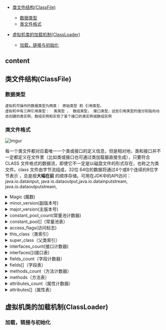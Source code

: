 
*  [类文件结构(ClassFile)](#类文件结构(ClassFile))
    *  [数据类型](#数据类型)
    *  [类文件格式](#类文件格式)
    
*  [虚拟机类的加载机制(ClassLoader)](#虚拟机类的加载机制(ClassLoader))
    * [加载，链接与初始化](#加载，链接与初始化)
    
    
  content
  ---
  
  ## 类文件结构(ClassFile)
  ### 数据类型
    虚拟机可操作的数据类型为两类： 原始类型 和 引用类型。 
    虚拟机中有三种引用类型：  类类型 ， 数组类型， 接口类型，这些引用类型的值分别指向动态创建的类实例，数组实例和实现了某个接口的类实例或数组实例
    
  ### 类文件格式
  
  ![Imgur](https://farm5.staticflickr.com/4853/45686134624_361625a45b_o.jpg)
  
   每一个类文件都对应着唯一一个类或接口的定义信息，但是相对地，类和接口并不一定都定义在文件里（比如类或接口也可通过类加载器直接生成），只要符合
   CLASS 文件格式的数据流，即使它不一定是以磁盘文件的形式存在，也称之为类文件。class 文件由字节流组成，32位 64位的数据将通过4个或8个连续的8位字节表示
   ，总是按**大端在前** 的顺序存储。可用在JDK中的API访问：java.io.datainput, java io.dataoutput,java.io.datainputstream,
   java.io.dataoutputstream,
   
   <details>
   <summary>Magic (魔数) </summary>

   头4个字节称为魔数，唯一作用是确定这个文件是否为一个能被虚拟机接受的class文件

   </details>
    
   <details>
   <summary>minor_version(副版本号)</summary>

   - [中文版本](translations/README-cn.md)
   - [Tiếng Việt - Vietnamese](translations/README-vi.md)
   - [Español](translations/README-es.md)
   - [Português Brasileiro](translations/README-ptbr.md)

   </details>

   <details>
   <summary>major_version(主版本号) </summary>

   - [中文版本](translations/README-cn.md)
   - [Tiếng Việt - Vietnamese](translations/README-vi.md)
   - [Español](translations/README-es.md)
   - [Português Brasileiro](translations/README-ptbr.md)

   </details>

   <details>
   <summary>constant_pool_count(常量池计数器) </summary>
    class文件结构中只有常量池的容量计数是从1开始，对于其他集合类型，包括接口索引集合，字段表集合，方法表集合等的容量计数器都是从0开始
  
   </details>
   
   <details>
   <summary>constant_pool[]（常量池表）</summary>

    常量池存放两大类常量：
     [] 字面量---
     [] 符号引用---

   </details>
   
   <details>
   <summary>access_flags(访问标志)</summary>

   - [中文版本](translations/README-cn.md)
   - [Tiếng Việt - Vietnamese](translations/README-vi.md)
   - [Español](translations/README-es.md)
   - [Português Brasileiro](translations/README-ptbr.md)

   </details>
  
   <details>
   <summary>this_class（类索引）</summary>

   - [中文版本](translations/README-cn.md)
   - [Tiếng Việt - Vietnamese](translations/README-vi.md)
   - [Español](translations/README-es.md)
   - [Português Brasileiro](translations/README-ptbr.md)

   </details>
  
   <details>
   <summary>super_class（父类索引）</summary>

   - [中文版本](translations/README-cn.md)
   - [Tiếng Việt - Vietnamese](translations/README-vi.md)
   - [Español](translations/README-es.md)
   - [Português Brasileiro](translations/README-ptbr.md)

   </details>
   
   <details>
   <summary>interfaces_count(接口计数器)</summary>

   - [中文版本](translations/README-cn.md)
   - [Tiếng Việt - Vietnamese](translations/README-vi.md)
   - [Español](translations/README-es.md)
   - [Português Brasileiro](translations/README-ptbr.md)

   </details>

   <details>
   <summary>interfaces[](接口表)</summary>

   - [中文版本](translations/README-cn.md)
   - [Tiếng Việt - Vietnamese](translations/README-vi.md)
   - [Español](translations/README-es.md)
   - [Português Brasileiro](translations/README-ptbr.md)

   </details>

   <details>
   <summary>fields_count（字段计数器）</summary>

   - [中文版本](translations/README-cn.md)
   - [Tiếng Việt - Vietnamese](translations/README-vi.md)
   - [Español](translations/README-es.md)
   - [Português Brasileiro](translations/README-ptbr.md)

   </details>

   <details>
   <summary>fields[]（字段表）</summary>

   - [中文版本](translations/README-cn.md)
   - [Tiếng Việt - Vietnamese](translations/README-vi.md)
   - [Español](translations/README-es.md)
   - [Português Brasileiro](translations/README-ptbr.md)

   </details>

   <details>
   <summary>methods_count（方法计数器）</summary>

   - [中文版本](translations/README-cn.md)
   - [Tiếng Việt - Vietnamese](translations/README-vi.md)
   - [Español](translations/README-es.md)
   - [Português Brasileiro](translations/README-ptbr.md)

   </details>

   <details>
   <summary>methods（方法表）</summary>

   - [中文版本](translations/README-cn.md)
   - [Tiếng Việt - Vietnamese](translations/README-vi.md)
   - [Español](translations/README-es.md)
   - [Português Brasileiro](translations/README-ptbr.md)

   </details>

   <details>
   <summary>attributes_count（属性计数器）</summary>

   - [中文版本](translations/README-cn.md)
   - [Tiếng Việt - Vietnamese](translations/README-vi.md)
   - [Español](translations/README-es.md)
   - [Português Brasileiro](translations/README-ptbr.md)

   </details>

   <details>
   <summary>attributes[]（属性表）</summary>

   - [中文版本](translations/README-cn.md)
   - [Tiếng Việt - Vietnamese](translations/README-vi.md)
   - [Español](translations/README-es.md)
   - [Português Brasileiro](translations/README-ptbr.md)

   </details>


  ## 虚拟机类的加载机制(ClassLoader)
  ### 加载，链接与初始化
